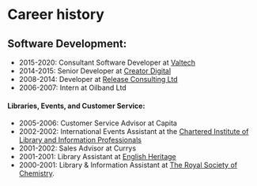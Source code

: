 # Career history

## Software Development:
- 2015-2020: Consultant Software Developer at [Valtech](https://www.linkedin.com/company/valtech/)
- 2014-2015: Senior Developer at [Creator Digital](https://www.linkedin.com/company/creatorlondon/)
- 2008-2014: Developer at [Release Consulting Ltd](https://www.linkedin.com/company/release-consulting-limited/)
- 2006-2007: Intern at Oilband Ltd

#### Libraries, Events, and Customer Service:
- 2005-2006: Customer Service Advisor at Capita
- 2002-2002: International Events Assistant at the [Chartered Institute of Library and Information Professionals](https://www.cilip.org.uk/)
- 2001-2002: Sales Advisor at Currys
- 2001-2001: Library Assistant at [English Heritage](https://www.english-heritage.org.uk/)
- 2000-2001: Library & Information Assistant at [The Royal Society of Chemistry](https://www.rsc.org/locations-contacts/library/).